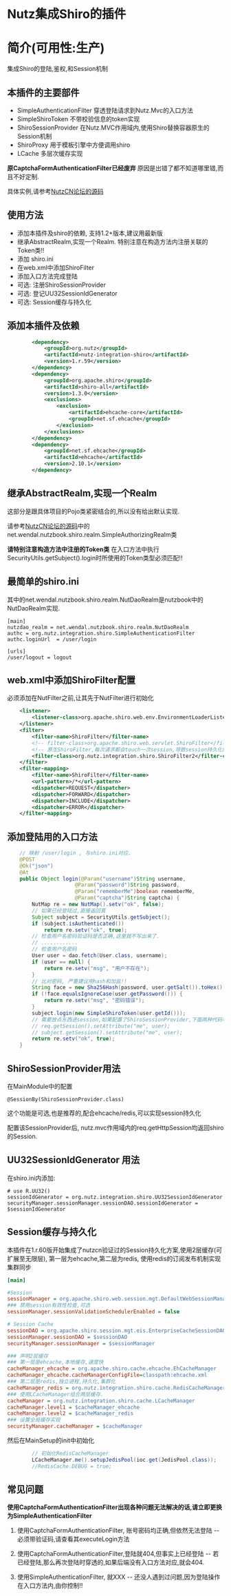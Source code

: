 Nutz集成Shiro的插件
======================

简介(可用性:生产)
==================================

集成Shiro的登陆,鉴权,和Session机制

本插件的主要部件
-------------------------

* SimpleAuthenticationFilter 穿透登陆请求到Nutz.Mvc的入口方法
* SimpleShiroToken 不带校验信息的token实现
* ShiroSessionProvider 在Nutz.MVC作用域内,使用Shiro替换容器原生的Session机制
* ShiroProxy 用于模板引擎中方便调用shiro
* LCache 多层次缓存实现

**原CaptchaFormAuthenticationFilter已经废弃** 原因是出错了都不知道哪里错,而且不好定制.


具体实例,请参考[NutzCN论坛的源码](https://github.com/wendal/nutz-book-project)

使用方法
-------------------------

* 添加本插件及shiro的依赖, 支持1.2+版本,建议用最新版
* 继承AbstractRealm,实现一个Realm. 特别注意在构造方法内注册关联的Token类!!
* 添加 shiro.ini
* 在web.xml中添加ShiroFilter
* 添加入口方法完成登陆
* 可选: 注册ShiroSessionProvider
* 可选: 登记UU32SessionIdGenerator
* 可选: Session缓存与持久化

添加本插件及依赖
-----------------------------

```xml
		<dependency>
			<groupId>org.nutz</groupId>
			<artifactId>nutz-integration-shiro</artifactId>
			<version>1.r.59</version>
		</dependency>
		<dependency>
			<groupId>org.apache.shiro</groupId>
			<artifactId>shiro-all</artifactId>
			<version>1.3.0</version>
			<exclusions>
				<exclusion>
					<artifactId>ehcache-core</artifactId>
					<groupId>net.sf.ehcache</groupId>
				</exclusion>
			</exclusions>
		</dependency>
		<dependency>
			<groupId>net.sf.ehcache</groupId>
			<artifactId>ehcache</artifactId>
			<version>2.10.1</version>
		</dependency>
```

继承AbstractRealm,实现一个Realm
--------------------------------------

这部分是跟具体项目的Pojo类紧密结合的,所以没有给出默认实现.

请参考[NutzCN论坛的源码](https://github.com/wendal/nutz-book-project)中的net.wendal.nutzbook.shiro.realm.SimpleAuthorizingRealm类

**请特别注意构造方法中注册的Token类** 在入口方法中执行SecurityUtils.getSubject().login时所使用的Token类型必须匹配!!

最简单的shiro.ini
--------------------------

其中的net.wendal.nutzbook.shiro.realm.NutDaoRealm是nutzbook中的NutDaoRealm实现.

	[main]
	nutzdao_realm = net.wendal.nutzbook.shiro.realm.NutDaoRealm
	authc = org.nutz.integration.shiro.SimpleAuthenticationFilter
	authc.loginUrl  = /user/login

	[urls]
	/user/logout = logout
	
web.xml中添加ShiroFilter配置
----------------------------

必须添加在NutFilter之前,让其先于NutFilter进行初始化

```xml
	<listener>
		<listener-class>org.apache.shiro.web.env.EnvironmentLoaderListener</listener-class>
	</listener>
	<filter>
		<filter-name>ShiroFilter</filter-name>
 		<!-- filter-class>org.apache.shiro.web.servlet.ShiroFilter</filter-class -->
 		<!-- 原生ShiroFilter,每次请求都会touch一次session,导致session持久化的时候压力非常大.ShiroFilter2能解决这个问题 -->
 		<filter-class>org.nutz.integration.shiro.ShiroFilter2</filter-class>
	</filter>
	<filter-mapping>
		<filter-name>ShiroFilter</filter-name>
		<url-pattern>/*</url-pattern>
		<dispatcher>REQUEST</dispatcher>
		<dispatcher>FORWARD</dispatcher>
		<dispatcher>INCLUDE</dispatcher>
		<dispatcher>ERROR</dispatcher>
	</filter-mapping>
```

添加登陆用的入口方法
--------------------------

```java
    // 映射 /user/login , 与shiro.ini对应.
	@POST
	@Ok("json")
	@At
	public Object login(@Param("username")String username, 
					  @Param("password")String password,
					  @Param("rememberMe")boolean rememberMe,
					  @Param("captcha")String captcha) {
		NutMap re = new NutMap().setv("ok", false);
		// 如果已经登陆过,直接返回真
		Subject subject = SecurityUtils.getSubject();
		if (subject.isAuthenticated())
		    return re.setv("ok", true);
		// 检查用户名密码验证码是否正确,这里就不写出来了.
		// ............
		// 检查用户名密码
		User user = dao.fetch(User.class, username);
		if (user == null) {
			return re.setv("msg", "用户不存在");
		}
		// 比对密码, 严重建议用hash和加盐!!
		String face = new Sha256Hash(password, user.getSalt()).toHex();
		if (!face.equalsIgnoreCase(user.getPassword())) {
			return re.setv("msg", "密码错误");
		}
		subject.login(new SimpleShiroToken(user.getId()));
		// 需要放点东西进session,如果配置了ShiroSessionProvider,下面两种代码等价
		// req.getSession().setAttribute("me", user);
		// subject.getSession().setAttribute("me", user);
		return re.setv("ok", true);
	}
```

ShiroSessionProvider用法
--------------------------

在MainModule中的配置

	@SessionBy(ShiroSessionProvider.class)
	
这个功能是可选,也是推荐的,配合ehcache/redis,可以实现session持久化

配置该SessionProvider后, nutz.mvc作用域内的req.getHttpSession均返回shiro的Session.

UU32SessionIdGenerator 用法
---------------------------

在shiro.ini内添加:

    # use R.UU32()
    sessionIdGenerator = org.nutz.integration.shiro.UU32SessionIdGenerator
    securityManager.sessionManager.sessionDAO.sessionIdGenerator = $sessionIdGenerator
    
Session缓存与持久化
---------------------------

本插件在1.r.60版开始集成了nutzcn验证过的Session持久化方案,使用2层缓存(可扩展至无限层), 第一层为ehcache,第二层为redis, 使用redis的订阅发布机制实现集群同步

```ini
[main]

#Session
sessionManager = org.apache.shiro.web.session.mgt.DefaultWebSessionManager
### 禁用session有效性检查,可选
sessionManager.sessionValidationSchedulerEnabled = false

# Session Cache
sessionDAO = org.apache.shiro.session.mgt.eis.EnterpriseCacheSessionDAO
sessionManager.sessionDAO = $sessionDAO
securityManager.sessionManager = $sessionManager

### 声明2层缓存
### 第一层是ehcache,本地缓存,速度快
cacheManager_ehcache = org.apache.shiro.cache.ehcache.EhCacheManager
cacheManager_ehcache.cacheManagerConfigFile=classpath:ehcache.xml
### 第二层是redis,独立进程,持久化,集群化
cacheManager_redis = org.nutz.integration.shiro.cache.RedisCacheManager
### 使用LCacheManager组合两层缓存.
cacheManager = org.nutz.integration.shiro.cache.LCacheManager
cacheManager.level1 = $cacheManager_ehcache
cacheManager.level2 = $cacheManager_redis
### 设置全局缓存实现
securityManager.cacheManager = $cacheManager
```

然后在MainSetup的init中初始化

```java
		// 初始化RedisCacheManager
		LCacheManager.me().setupJedisPool(ioc.get(JedisPool.class));
		//RedisCache.DEBUG = true;
```
	
常见问题
---------------------------

**使用CaptchaFormAuthenticationFilter出现各种问题无法解决的话,请立即更换为SimpleAuthenticationFilter**

1. 使用CaptchaFormAuthenticationFilter, 账号密码均正确,但依然无法登陆 -- 必须带验证码,请查看其executeLogin方法
2. 使用CaptchaFormAuthenticationFilter,登陆就404,但事实上已经登陆 -- 若已经登陆,那么再次登陆时穿透的,如果后端没有入口方法对应,就会404.

3. 使用SimpleAuthenticationFilter, 就XXX -- 还没人遇到过问题,因为登陆操作在入口方法内,由你控制!!
